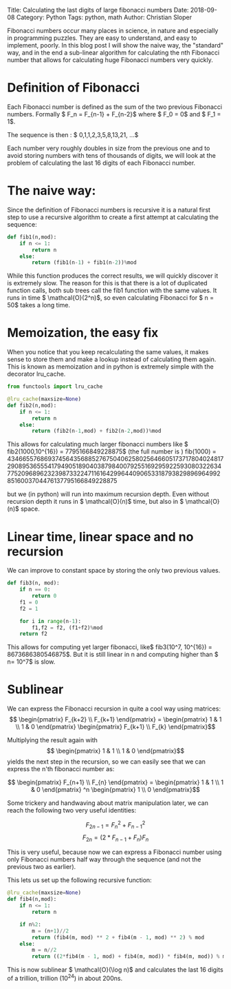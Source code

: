 Title: Calculating the last digits of large fibonacci numbers
Date: 2018-09-08
Category: Python
Tags: python, math
Author: Christian Sloper


Fibonacci numbers occur many places in science, in nature and especially in programming puzzles.  They are easy to understand, and easy to implement, poorly. In this blog post I will show the naive way, the "standard" way, and in the end a sub-linear algorithm for calculating the nth Fibonacci number that allows for calculating huge Fibonacci numbers very quickly.

# Definition of Fibonacci
Each Fibonacci number is defined as the sum of the two previous Fibonacci numbers.  Formally $ F_n = F_{n-1} + F_{n-2}$ where $ F_0 = 0$ and $ F_1 = 1$.

The sequence is then : $ 0,1,1,2,3,5,8,13,21, ...$

Each number very roughly doubles in size from the previous one and to avoid storing numbers with tens of thousands of digits, we will look at the problem of calculating the last 16 digits of each Fibonacci number.

# The naive way:
Since the definition of Fibonacci numbers is recursive it is a natural first step to use a recursive algorithm to create a first attempt at calculating the sequence:

```python
def fib1(n,mod):
    if n <= 1:
        return n
    else:
        return (fib1(n-1) + fib1(n-2))%mod
```

While this function produces the correct results, we will quickly discover it is extremely slow. The reason for this is that there is a lot of duplicated function calls, both sub trees call the fib1 function with the same values. It runs in time $ \mathcal{O}(2^n)$, so even calculating Fibonacci for $ n = 50$ takes a long time.

# Memoization, the easy fix
When you notice that you keep recalculating the same values, it makes sense to store them and make a lookup instead of calculating them again.  This is known as memoization and in python is extremely simple with the decorator lru_cache.

```python
from functools import lru_cache

@lru_cache(maxsize=None)
def fib2(n,mod):
    if n <= 1:
        return n
    else:
        return (fib2(n-1,mod) + fib2(n-2,mod))%mod
```

This allows for calculating much larger fibonacci numbers like 
$ fib2(1000,10^{16}) = 7795166849228875$
(the full number is )
fib(1000) = 43466557686937456435688527675040625802564660517371780402481729089536555417949051890403879840079255169295922593080322634775209689623239873322471161642996440906533187938298969649928516003704476137795166849228875

but we (in python) will run into maximum recursion depth.  Even without recursion depth it runs in $ \mathcal{O}(n)$ time, but also in $ \mathcal{O}(n)$ space.

# Linear time, linear space and no recursion
We can improve to constant space by storing the only two previous values.  

```python
def fib3(n, mod):
    if n == 0:
        return 0
    f1 = 0
    f2 = 1

    for i in range(n-1):
        f1,f2 = f2, (f1+f2)%mod
    return f2
```

This allows for computing yet larger fibonacci, like$ fib3(10^7, 10^{16}) = 8673686380546875$. But it is still linear in n and computing higher than $ n= 10^7$ is slow.

# Sublinear
We can express the Fibonacci recursion in quite a cool way using matrices:
$$  \begin{pmatrix} F_{k+2} \\  F_{k+1} \end{pmatrix}   = \begin{pmatrix} 1 & 1 \\ 1 & 0 \end{pmatrix} \begin{pmatrix} F_{k+1} \\  F_{k} \end{pmatrix}$$

Multiplying the result again with $$ \begin{pmatrix} 1 & 1 \\ 1 & 0 \end{pmatrix}$$ yields the next step in the recursion, so we can easily see that we can express the n'th fibonacci number as:

$$ \begin{pmatrix} F_{n+1} \\  F_{n} \end{pmatrix}  =  \begin{pmatrix} 1 & 1 \\ 1 & 0 \end{pmatrix} ^n \begin{pmatrix} 1 \\  0 \end{pmatrix}$$

Some trickery and handwaving about matrix manipulation later, we can reach the following two very useful identities:

$$ F_{2n-1} = F_n^2 + F_{n-1}^2$$
$$ F_{2n} = (2*F_{n-1} + F_{n})F_n$$

This is very useful, because now we can  express a Fibonacci number using only Fibonacci numbers half way through the sequence (and not the previous two as earlier).

This lets us set up the following recursive function:
```python
@lru_cache(maxsize=None)
def fib4(n,mod):
    if n <= 1:
        return n

    if n%2:
        m = (n+1)//2
        return (fib4(m, mod) ** 2 + fib4(m - 1, mod) ** 2) % mod
    else:
        m = n//2
        return ((2*fib4(m - 1, mod) + fib4(m, mod)) * fib4(m, mod)) % mod
```

 This is now sublinear $ \mathcal{O}(\log n)$ and calculates the last 16 digits of a trillion, trillion ($10^{24}$) in about 200ns.








